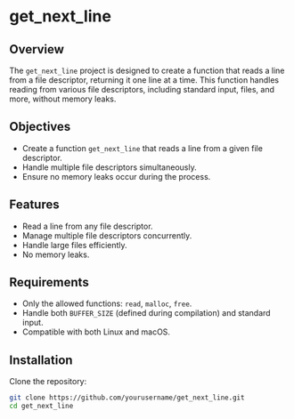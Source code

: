 # get_next_line

## Overview

The `get_next_line` project is designed to create a function that reads a line from a file descriptor, returning it one line at a time. This function handles reading from various file descriptors, including standard input, files, and more, without memory leaks.

## Objectives

- Create a function `get_next_line` that reads a line from a given file descriptor.
- Handle multiple file descriptors simultaneously.
- Ensure no memory leaks occur during the process.

## Features

- Read a line from any file descriptor.
- Manage multiple file descriptors concurrently.
- Handle large files efficiently.
- No memory leaks.

## Requirements

- Only the allowed functions: `read`, `malloc`, `free`.
- Handle both `BUFFER_SIZE` (defined during compilation) and standard input.
- Compatible with both Linux and macOS.

## Installation

Clone the repository:

```bash
git clone https://github.com/yourusername/get_next_line.git
cd get_next_line
